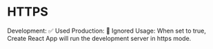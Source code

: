 # HTTPS

Development: ✅ Used
Production: 🚫 Ignored
Usage: When set to true, Create React App will run the development server in https mode.